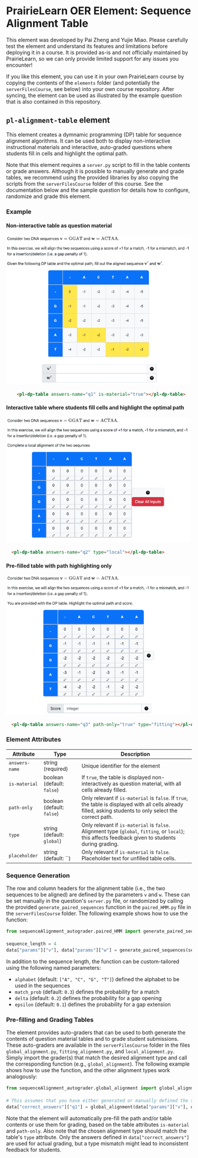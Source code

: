 # PrairieLearn OER Element: Sequence Alignment Table

This element was developed by Pai Zheng and Yujie Miao. Please carefully test the element and understand its features and limitations before deploying it in a course. It is provided as-is and not officially maintained by PrairieLearn, so we can only provide limited support for any issues you encounter!

If you like this element, you can use it in your own PrairieLearn course by copying the contents of the `elements` folder (and potentially the `serverFilesCourse`, see below) into your own course repository. After syncing, the element can be used as illustrated by the example question that is also contained in this repository.


## `pl-alignment-table` element

This element creates a dymnamic programming (DP) table for sequence alignment algorithms. It can be used both to display non-interactive instructional materials and interactive, auto-graded questions where students fill in cells and highlight the optimal path.

Note that this element requires a `server.py` script to fill in the table contents or grade answers. Although it is possible to manually generate and grade tables, we recommend using the provided libraries by also copying the scripts from the `serverFilesCourse` folder of this course. See the documentation below and the sample question for details how to configure, randomize and grade this element.

### Example

#### Non-interactive table as question material

<img src="example-sequence_only.png" width="500">

```html
    <pl-dp-table answers-name="q1" is-material="true"></pl-dp-table>
```

#### Interactive table where students fill cells and highlight the optimal path

<img src="example-alignment.png" width="500">

```html
  <pl-dp-table answers-name="q2" type="local"></pl-dp-table>
```

#### Pre-filled table with path highlighting only

<img src="example-score.png" width="500">

```html
  <pl-dp-table answers-name="q3" path-only="true" type="fitting"></pl-dp-table>
```

### Element Attributes
| Attribute | Type | Description |
|-----------|------|-------------|
| `answers-name` | string (required) | Unique identifier for the element |
| `is-material`  | boolean (default: `false`) | If `true`, the table is displayed non-interactively as question material, with all cells already filled. |
| `path-only`    | boolean (default: `false`) | Only relevant if `is-material` is `false`. If `true`, the table is displayed with all cells already filled, asking students to only select the correct path. |
| `type`         | string (default: `global`) | Only relevant if `is-material` is `false`. Alignment type (`global`, `fitting`, or `local`); this affects feedback given to students during grading. |
| `placeholder`  | string (default: ``) | Only relevant if `is-material` is `false`. Placeholder text for unfilled table cells. |


### Sequence Generation

The row and column headers for the alignment table (i.e., the two sequences to be aligned) are defined by the parameters `v` and `w`. These can be set manually in the question's `server.py` file, or randomized by calling the provided `generate_paired_sequences` function in the `paired_HMM.py` file in the `serverFilesCourse` folder. The following example shows how to use the function:

```python
from sequenceAlignment_autograder.paired_HMM import generate_paired_sequences

sequence_length = 4
data["params"]["v"], data["params"]["w"] = generate_paired_sequences(sequence_length)
```

In addition to the sequence length, the function can be custom-tailored using the following named parameters:

- `alphabet` (default: `["A", "C", "G", "T"]`) defined the alphabet to be used in the sequences
- `match_prob` (default: `0.3`) defines the probability for a match
- `delta` (default: `0.2`) defines the probability for a gap opening
- `epsilon` (default: `0.1`) defines the probability for a gap extension


### Pre-filling and Grading Tables

The element provides auto-graders that can be used to both generate the contents of question material tables and to grade student submissions. These auto-graders are available in the `serverFilesCourse` folder in the files `global_alignment.py`, `fitting_alignment.py`, and `local_alignment.py`. Simply import the grader(s) that match the desired alignment type and call the corresponding function (e.g., `global_alignment`). The following example shows how to use the function, and the other alignment types work analogously:

```python
from sequenceAlignment_autograder.global_alignment import global_alignment

# This assumes that you have either generated or manually defined the sequences v and w as shown previously
data["correct_answers"]["q1"] = global_alignment(data["params"]["v"], data["params"]["w"])
```

Note that the element will automatically pre-fill the path and/or table contents or use them for grading, based on the table attributes `is-material` and `path-only`. Also note that the chosen alignment type should match the table's `type` attribute. Only the answers defined in `data["correct_answers"]` are used for actual grading, but a type mismatch might lead to inconsistent feedback for students.

